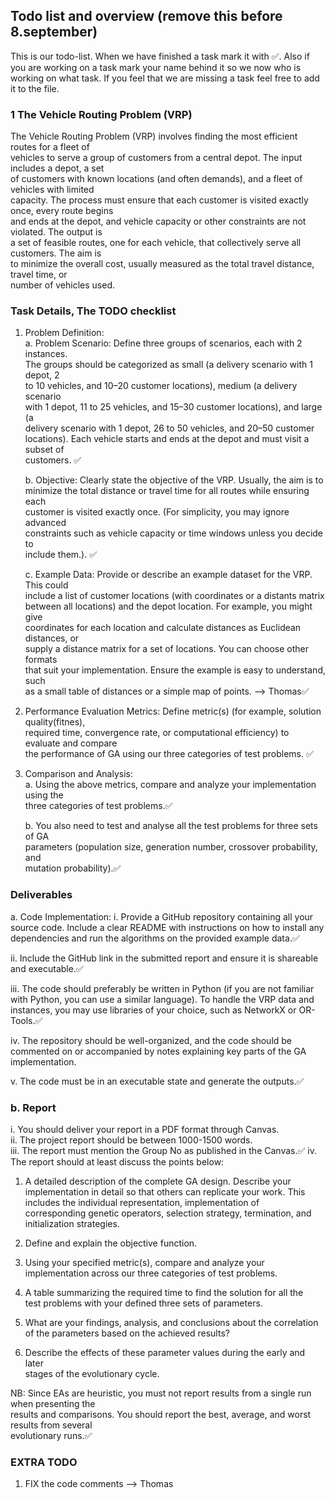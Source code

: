 ## Todo list and overview (remove this before 8.september)

This is our todo-list. When we have finished a task mark it with ✅. Also if you are working on a task mark your name behind it so we now who is working on what task. If you feel that we are missing a task feel free to add it to the file.

### 1 The Vehicle Routing Problem (VRP)

The Vehicle Routing Problem (VRP) involves finding the most efficient routes for a fleet of  
vehicles to serve a group of customers from a central depot. The input includes a depot, a set  
of customers with known locations (and often demands), and a fleet of vehicles with limited  
capacity. The process must ensure that each customer is visited exactly once, every route begins  
and ends at the depot, and vehicle capacity or other constraints are not violated. The output is  
a set of feasible routes, one for each vehicle, that collectively serve all customers. The aim is  
to minimize the overall cost, usually measured as the total travel distance, travel time, or  
number of vehicles used.

### Task Details, The TODO checklist

1.  Problem Definition:  
    a. Problem Scenario: Define three groups of scenarios, each with 2 instances.  
    The groups should be categorized as small (a delivery scenario with 1 depot, 2  
    to 10 vehicles, and 10–20 customer locations), medium (a delivery scenario  
    with 1 depot, 11 to 25 vehicles, and 15–30 customer locations), and large (a  
    delivery scenario with 1 depot, 26 to 50 vehicles, and 20–50 customer  
    locations). Each vehicle starts and ends at the depot and must visit a subset of  
    customers. ✅

    b. Objective: Clearly state the objective of the VRP. Usually, the aim is to  
    minimize the total distance or travel time for all routes while ensuring each  
    customer is visited exactly once. (For simplicity, you may ignore advanced  
    constraints such as vehicle capacity or time windows unless you decide to  
    include them.). ✅

    c. Example Data: Provide or describe an example dataset for the VRP. This could  
    include a list of customer locations (with coordinates or a distants matrix  
    between all locations) and the depot location. For example, you might give  
    coordinates for each location and calculate distances as Euclidean distances, or  
    supply a distance matrix for a set of locations. You can choose other formats  
    that suit your implementation. Ensure the example is easy to understand, such  
    as a small table of distances or a simple map of points. --> Thomas✅

1.  Performance Evaluation Metrics: Define metric(s) (for example, solution quality(fitnes),  
    required time, convergence rate, or computational efficiency) to evaluate and compare  
    the performance of GA using our three categories of test problems. ✅

1.  Comparison and Analysis:  
    a. Using the above metrics, compare and analyze your implementation using the  
    three categories of test problems.✅

    b. You also need to test and analyse all the test problems for three sets of GA  
    parameters (population size, generation number, crossover probability, and  
    mutation probability).✅

### Deliverables

a. Code Implementation:
i. Provide a GitHub repository containing all your source code. Include a clear
README with instructions on how to install any dependencies and run the
algorithms on the provided example data.✅

ii. Include the GitHub link in the submitted report and ensure it is shareable and
executable.✅

iii. The code should preferably be written in Python (if you are not familiar with
Python, you can use a similar language). To handle the VRP data and instances,
you may use libraries of your choice, such as NetworkX or OR-Tools.✅

iv. The repository should be well-organized, and the code should be commented on
or accompanied by notes explaining key parts of the GA implementation.

v. The code must be in an executable state and generate the outputs.✅

### b. Report

i. You should deliver your report in a PDF format through Canvas.  
ii. The project report should be between 1000-1500 words.  
iii. The report must mention the Group No as published in the Canvas.✅
iv. The report should at least discuss the points below:

1. A detailed description of the complete GA design. Describe your  
   implementation in detail so that others can replicate your work. This  
   includes the individual representation, implementation of  
   corresponding genetic operators, selection strategy, termination, and  
   initialization strategies.

2. Define and explain the objective function.

3. Using your specified metric(s), compare and analyze your implementation across our three categories of test problems.

4. A table summarizing the required time to find the solution for all the  
   test problems with your defined three sets of parameters.

5. What are your findings, analysis, and conclusions about the correlation  
   of the parameters based on the achieved results?

6. Describe the effects of these parameter values during the early and later  
   stages of the evolutionary cycle.

NB: Since EAs are heuristic, you must not report results from a single run when presenting the  
results and comparisons. You should report the best, average, and worst results from several  
evolutionary runs.✅

### EXTRA TODO

1. FIX the code comments --> Thomas
